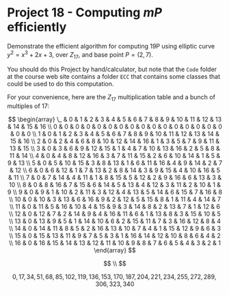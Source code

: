 # Project 18 - Computing $mP$ efficiently  

Demonstrate the efficient algorithm for computing 19P using elliptic curve $y^2 = x^3 + 2x + 3$, over $Z_{17}$, and base point $P = (2, 7)$.  

You should do this Project by hand/calculator, but note that the ```Code``` folder at the course web site contains a folder ```ECC``` that contains some classes that could be
used to do this computation.  

For your convenience, here are the $Z_{17}$ multiplication table and a bunch of multiples of $17$:  

$$
\begin{array}
\_ & 0  & 1  & 2  & 3  & 4  & 5  & 6  & 7  & 8  & 9  & 10 & 11 & 12 & 13 & 14 & 15 & 16 \\
0  & 0  & 0  & 0  & 0  & 0  & 0  & 0  & 0  & 0  & 0  & 0  & 0  & 0  & 0  & 0  & 0  & 0  \\
1  & 0  & 1  & 2  & 3  & 4  & 5  & 6  & 7  & 8  & 9  & 10 & 11 & 12 & 13 & 14 & 15 & 16 \\
2  & 0  & 2  & 4  & 6  & 8  & 10 & 12 & 14 & 16 & 1  & 3  & 5  & 7  & 9  & 11 & 13 & 15 \\
3  & 0  & 3  & 6  & 9  & 12 & 15 & 1  & 4  & 7  & 10 & 13 & 16 & 2  & 5  & 8  & 11 & 14 \\
4  & 0  & 4  & 8  & 12 & 16 & 3  & 7  & 11 & 15 & 2  & 6  & 10 & 14 & 1  & 5  & 9  & 13 \\
5  & 0  & 5  & 10 & 15 & 3  & 8  & 13 & 1  & 6  & 11 & 16 & 4  & 9  & 14 & 2  & 7  & 12 \\
6  & 0  & 6  & 12 & 1  & 7  & 13 & 2  & 8  & 14 & 3  & 9  & 15 & 4  & 10 & 16 & 5  & 11 \\
7  & 0  & 7  & 14 & 4  & 11 & 1  & 8  & 15 & 5  & 12 & 2  & 9  & 16 & 6  & 13 & 3  & 10 \\
8  & 0  & 8  & 16 & 7  & 15 & 6  & 14 & 5  & 13 & 4  & 12 & 3  & 11 & 2  & 10 & 1  & 9  \\
9  & 0  & 9  & 1  & 10 & 2  & 11 & 3  & 12 & 4  & 13 & 5  & 14 & 6  & 15 & 7  & 16 & 8  \\
10 & 0  & 10 & 3  & 13 & 6  & 16 & 9  & 2  & 12 & 5  & 15 & 8  & 1  & 11 & 4  & 14 & 7  \\
11 & 0  & 11 & 5  & 16 & 10 & 4  & 15 & 9  & 3  & 14 & 8  & 2  & 13 & 7  & 1  & 12 & 6  \\
12 & 0  & 12 & 7  & 2  & 14 & 9  & 4  & 16 & 11 & 6  & 1  & 13 & 8  & 3  & 15 & 10 & 5  \\
13 & 0  & 13 & 9  & 5  & 1  & 14 & 10 & 6  & 2  & 15 & 11 & 7  & 3  & 16 & 12 & 8  & 4  \\
14 & 0  & 14 & 11 & 8  & 5  & 2  & 16 & 13 & 10 & 7  & 4  & 1  & 15 & 12 & 9  & 6  & 3  \\
15 & 0  & 15 & 13 & 11 & 9  & 7  & 5  & 3  & 1  & 16 & 14 & 12 & 10 & 8  & 6  & 4  & 2  \\
16 & 0  & 16 & 15 & 14 & 13 & 12 & 11 & 10 & 9  & 8  & 7  & 6  & 5  & 4  & 3  & 2  & 1  
\end{array}
$$  
  
$$ \\ $$
  
$$0, 17, 34, 51, 68, 85, 102, 119, 136, 153, 170, 187, 204, 221, 234, 255, 272, 289, 306, 323, 340$$
